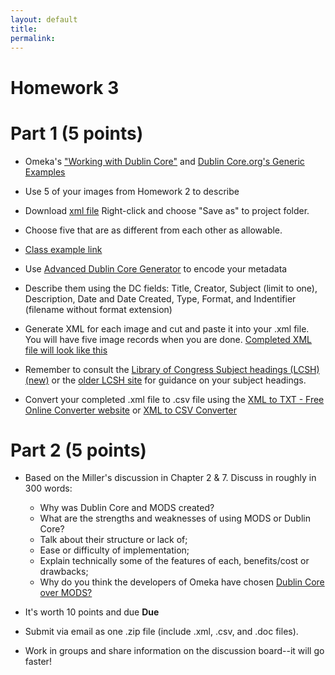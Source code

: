 ```yaml
---
layout: default
title: 
permalink:
---
```


<h1> Homework 3</h1>

# Part 1 (5 points)

- Omeka's ["Working with Dublin Core"](https://omeka.org/classic/docs/Content/Working_with_Dublin_Core/) and [Dublin Core.org's Generic Examples](http://dublincore.org/documents/2000/07/16/usageguide/generic.shtml)

- Use 5 of your images from Homework 2 to describe 
- Download [xml file](https://www.albany.edu/~mwolfe/ist653/homework/hw3/dc_hw3.xml) Right-click and choose "Save as" to project folder.
- Choose five that are as different from each other as allowable. 
- [Class example link](https://s-media-cache-ak0.pinimg.com/564x/25/9c/c4/259cc4503e54e6ead71cf02ae2a9c5d1.jpg)
- Use [Advanced Dublin Core Generator](https://nsteffel.github.io/dublin_core_generator/) to encode your metadata
- Describe them using the DC fields: Title, Creator, Subject (limit to one), Description, Date and Date Created, Type, Format, and Indentifier (filename without format extension)
- Generate XML for each image and cut and paste it into your .xml file. You will have five image records when you are done. [Completed XML file will look like this](https://markwolfeman.github.io/ist653/assignments/dc_hw3_example.xml)
- Remember to  consult the [Library of Congress Subject headings (LCSH) (new)](http://id.loc.gov/authorities/subjects.html) or the [older LCSH site](http://authorities.loc.gov/) for guidance on your subject headings.
- Convert your completed .xml file to .csv file using the [XML to TXT - Free Online Converter website](https://www.coolutils.com/online/XML-to-TXT) or [XML to CSV Converter](https://www.convertcsv.com/xml-to-csv.htm)

# Part 2  (5 points)

- Based on the Miller's discussion in Chapter 2 &amp; 7. Discuss in roughly in 300 words:
    
	- Why was Dublin Core and MODS created?
	- What are the strengths and weaknesses of using MODS or Dublin Core?
	- Talk about their structure or lack of;
	- Ease or difficulty of implementation;
	- Explain technically some of the features of each, benefits/cost or drawbacks;
	- Why do you think the developers of Omeka have chosen [Dublin Core over MODS?](http://omeka.org/forums/topic/omeka-and-mods-element-set)


- It's worth 10 points and due **Due** 
- Submit via email as one .zip file (include .xml, .csv, and .doc files). 
- Work in groups and share information on the discussion board--it will go faster!
